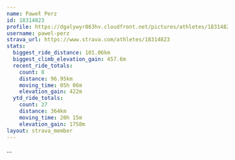 ```yaml
---
name: Paweł Perz
id: 18314823
profile: https://dgalywyr863hv.cloudfront.net/pictures/athletes/18314823/5244308/1/large.jpg
username: pawel-perz
strava_url: https://www.strava.com/athletes/18314823
stats:
  biggest_ride_distance: 101.06km
  biggest_climb_elevation_gain: 457.6m
  recent_ride_totals:
    count: 8
    distance: 96.95km
    moving_time: 05h 06m
    elevation_gain: 422m
  ytd_ride_totals:
    count: 27
    distance: 364km
    moving_time: 20h 15m
    elevation_gain: 1758m
layout: strava_member
--- 
```

...
